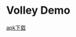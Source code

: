 Volley Demo
================================
[apk下载](https://github.com/android-cn/android-open-project-demo/blob/master/volley-demo/apk/VolleyDemo.apk)
